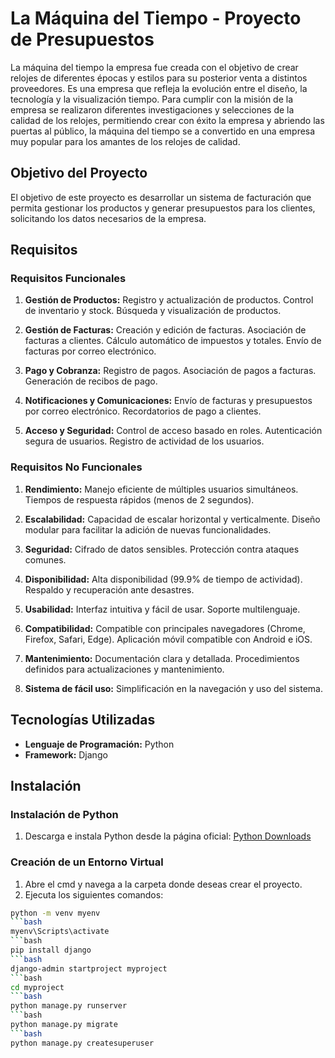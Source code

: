 # La Máquina del Tiempo - Proyecto de Presupuestos

La máquina del tiempo
la empresa fue creada con el objetivo de crear relojes de diferentes épocas y estilos para su
posterior venta a distintos proveedores.
Es una empresa que refleja la evolución entre el diseño, la tecnología y la visualización tiempo.
Para cumplir con la misión de la empresa se realizaron diferentes investigaciones y selecciones de la calidad de los relojes, permitiendo crear con éxito la empresa y abriendo las puertas al público, la máquina del tiempo se a convertido en una empresa muy popular para los amantes de los
relojes de calidad.

## Objetivo del Proyecto

El objetivo de este proyecto es desarrollar un sistema de facturación que permita gestionar los productos y generar presupuestos para los clientes, solicitando los datos necesarios de la empresa.

## Requisitos

### Requisitos Funcionales

1. **Gestión de Productos:**
     Registro y actualización de productos.
     Control de inventario y stock.
     Búsqueda y visualización de productos.

2. **Gestión de Facturas:**
     Creación y edición de facturas.
     Asociación de facturas a clientes.
     Cálculo automático de impuestos y totales.
     Envío de facturas por correo electrónico.

3. **Pago y Cobranza:**
     Registro de pagos.
     Asociación de pagos a facturas.
     Generación de recibos de pago.

4. **Notificaciones y Comunicaciones:**
     Envío de facturas y presupuestos por correo electrónico.
     Recordatorios de pago a clientes.

5. **Acceso y Seguridad:**
     Control de acceso basado en roles.
     Autenticación segura de usuarios.
     Registro de actividad de los usuarios.

### Requisitos No Funcionales

1. **Rendimiento:**
     Manejo eficiente de múltiples usuarios simultáneos.
     Tiempos de respuesta rápidos (menos de 2 segundos).

2. **Escalabilidad:**
     Capacidad de escalar horizontal y verticalmente.
     Diseño modular para facilitar la adición de nuevas funcionalidades.

3. **Seguridad:**
     Cifrado de datos sensibles.
     Protección contra ataques comunes.

4. **Disponibilidad:**
     Alta disponibilidad (99.9% de tiempo de actividad).
     Respaldo y recuperación ante desastres.

5. **Usabilidad:**
     Interfaz intuitiva y fácil de usar.
     Soporte multilenguaje.

6. **Compatibilidad:**
     Compatible con principales navegadores (Chrome, Firefox, Safari, Edge).
     Aplicación móvil compatible con Android e iOS.

7. **Mantenimiento:**
     Documentación clara y detallada.
     Procedimientos definidos para actualizaciones y mantenimiento.

8. **Sistema de fácil uso:**
     Simplificación en la navegación y uso del sistema.

## Tecnologías Utilizadas

- **Lenguaje de Programación:** Python
- **Framework:** Django

## Instalación

### Instalación de Python

1. Descarga e instala Python desde la página oficial: [Python Downloads](https://www.python.org/downloads/)

### Creación de un Entorno Virtual

1. Abre el cmd y navega a la carpeta donde deseas crear el proyecto.
2. Ejecuta los siguientes comandos:

```bash
python -m venv myenv
```bash
myenv\Scripts\activate
```bash
pip install django
```bash
django-admin startproject myproject
```bash
cd myproject
```bash
python manage.py runserver
```bash
python manage.py migrate
```bash
python manage.py createsuperuser
